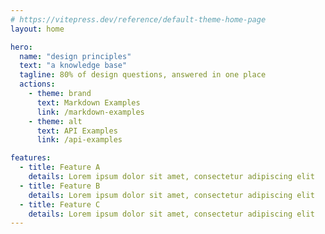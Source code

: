 ```yaml
---
# https://vitepress.dev/reference/default-theme-home-page
layout: home

hero:
  name: "design principles"
  text: "a knowledge base"
  tagline: 80% of design questions, answered in one place
  actions:
    - theme: brand
      text: Markdown Examples
      link: /markdown-examples
    - theme: alt
      text: API Examples
      link: /api-examples

features:
  - title: Feature A
    details: Lorem ipsum dolor sit amet, consectetur adipiscing elit
  - title: Feature B
    details: Lorem ipsum dolor sit amet, consectetur adipiscing elit
  - title: Feature C
    details: Lorem ipsum dolor sit amet, consectetur adipiscing elit
---
```


